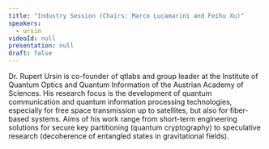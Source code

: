 ```yaml
---
title: "Industry Session (Chairs: Marco Lucamarini and Feihu Xu)"
speakers:
  - ursin
videoId: null
presentation: null
draft: false
---
```

Dr. Rupert Ursin is co-founder of qtlabs and group leader at the Institute of Quantum Optics and Quantum Information of the Austrian Academy of Sciences. His research focus is the development of quantum communication and quantum information processing technologies, especially for free space transmission up to satellites, but also for fiber-based systems. Aims of his work range from short-term engineering solutions for secure key partitioning (quantum cryptography) to speculative research (decoherence of entangled states in gravitational fields).



<!-- fields to use above: -->
<!-- videoId: "Vfl9pPh6ipI" -->
<!-- presentation: "/slides/invited-MargaridaPereira.pdf" -->
